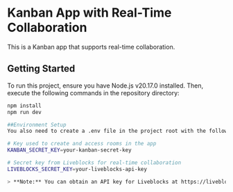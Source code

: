 # Kanban App with Real-Time Collaboration

This is a Kanban app that supports real-time collaboration.

## Getting Started

To run this project, ensure you have Node.js v20.17.0 installed. Then, execute the following commands in the repository directory:

```bash
npm install
npm run dev

##Environment Setup
You also need to create a .env file in the project root with the following environment variables:

# Key used to create and access rooms in the app
KANBAN_SECRET_KEY=your-kanban-secret-key

# Secret key from Liveblocks for real-time collaboration
LIVEBLOCKS_SECRET_KEY=your-liveblocks-api-key

> **Note:** You can obtain an API key for Liveblocks at https://liveblocks.io/.